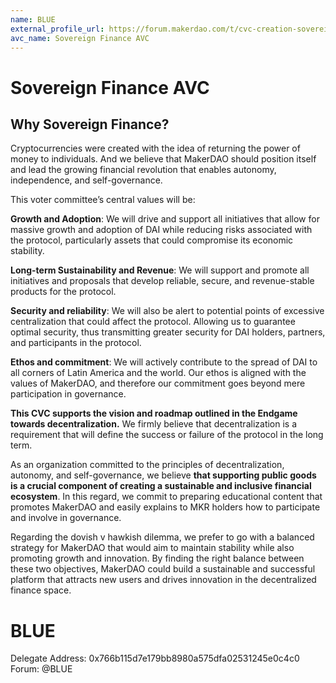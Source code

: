 ```yaml
---
name: BLUE
external_profile_url: https://forum.makerdao.com/t/cvc-creation-sovereign-finance-cvc/20868
avc_name: Sovereign Finance AVC
---
```


# Sovereign Finance AVC

## Why Sovereign Finance?

Cryptocurrencies were created with the idea of returning the power of money to individuals. And we believe that MakerDAO should position itself and lead the growing financial revolution that enables autonomy, independence, and self-governance.

This voter committee’s central values will be:

**Growth and Adoption**: We will drive and support all initiatives that allow for massive growth and adoption of DAI while reducing risks associated with the protocol, particularly assets that could compromise its economic stability.

**Long-term Sustainability and Revenue**: We will support and promote all initiatives and proposals that develop reliable, secure, and revenue-stable products for the protocol.

**Security and reliability**: We will also be alert to potential points of excessive centralization that could affect the protocol. Allowing us to guarantee optimal security, thus transmitting greater security for DAI holders, partners, and participants in the protocol.

**Ethos and commitment**: We will actively contribute to the spread of DAI to all corners of Latin America and the world. Our ethos is aligned with the values of MakerDAO, and therefore our commitment goes beyond mere participation in governance.

**This CVC supports the vision and roadmap outlined in the Endgame towards decentralization.** We firmly believe that decentralization is a requirement that will define the success or failure of the protocol in the long term.

As an organization committed to the principles of decentralization, autonomy, and self-governance, we believe **that supporting public goods is a crucial component of creating a sustainable and inclusive financial ecosystem**. In this regard, we commit to preparing educational content that promotes MakerDAO and easily explains to MKR holders how to participate and involve in governance.

Regarding the dovish v hawkish dilemma, we prefer to go with a balanced strategy for MakerDAO that would aim to maintain stability while also promoting growth and innovation. By finding the right balance between these two objectives, MakerDAO could build a sustainable and successful platform that attracts new users and drives innovation in the decentralized finance space.

# BLUE
Delegate Address: 0x766b115d7e179bb8980a575dfa02531245e0c4c0
Forum: @BLUE